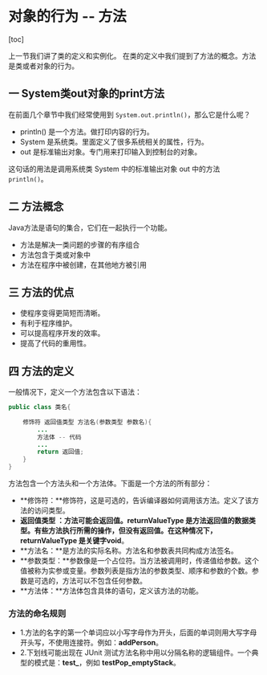 # 对象的行为 -- 方法

[toc]

上一节我们讲了类的定义和实例化。 在类的定义中我们提到了方法的概念。方法是类或者对象的行为。

## 一 System类out对象的print方法

在前面几个章节中我们经常使用到 `System.out.println()`，那么它是什么呢？

- println() 是一个方法。做打印内容的行为。
- System 是系统类。里面定义了很多系统相关的属性，行为。
- out 是标准输出对象。专门用来打印输入到控制台的对象。

这句话的用法是调用系统类 System 中的标准输出对象 out 中的方法 `println()`。



## 二 方法概念

Java方法是语句的集合，它们在一起执行一个功能。

- 方法是解决一类问题的步骤的有序组合
- 方法包含于类或对象中
- 方法在程序中被创建，在其他地方被引用



## 三 方法的优点

- 使程序变得更简短而清晰。
- 有利于程序维护。
- 可以提高程序开发的效率。
- 提高了代码的重用性。

## 四 方法的定义

一般情况下，定义一个方法包含以下语法：

```java
public class 类名{
    
    修饰符 返回值类型 方法名(参数类型 参数名){
    	...    
        方法体 -- 代码    
        ...    
        return 返回值; 
    }
}
```



方法包含一个方法头和一个方法体。下面是一个方法的所有部分：

- **修饰符：**修饰符，这是可选的，告诉编译器如何调用该方法。定义了该方法的访问类型。
- **返回值类型 ：**方法可能会返回值。returnValueType 是方法返回值的数据类型。有些方法执行所需的操作，但没有返回值。在这种情况下，returnValueType 是关键字**void**。
- **方法名：**是方法的实际名称。方法名和参数表共同构成方法签名。
- **参数类型：**参数像是一个占位符。当方法被调用时，传递值给参数。这个值被称为实参或变量。参数列表是指方法的参数类型、顺序和参数的个数。参数是可选的，方法可以不包含任何参数。
- **方法体：**方法体包含具体的语句，定义该方法的功能。



### 方法的命名规则

- 1.方法的名字的第一个单词应以小写字母作为开头，后面的单词则用大写字母开头写，不使用连接符。例如：**addPerson**。
- 2.下划线可能出现在 JUnit 测试方法名称中用以分隔名称的逻辑组件。一个典型的模式是：**test_**，例如 **testPop_emptyStack**。